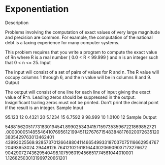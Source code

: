 # Exponentiation
Description

Problems involving the computation of exact values of very large magnitude and precision are common. For example, the computation of the national debt is a taxing experience for many computer systems. 

This problem requires that you write a program to compute the exact value of Rn where R is a real number ( 0.0 < R < 99.999 ) and n is an integer such that 0 < n <= 25.
Input

The input will consist of a set of pairs of values for R and n. The R value will occupy columns 1 through 6, and the n value will be in columns 8 and 9.
Output

The output will consist of one line for each line of input giving the exact value of R^n. Leading zeros should be suppressed in the output. Insignificant trailing zeros must not be printed. Don't print the decimal point if the result is an integer.
Sample Input

95.123 12
0.4321 20
5.1234 15
6.7592  9
98.999 10
1.0100 12
Sample Output

548815620517731830194541.899025343415715973535967221869852721
.00000005148554641076956121994511276767154838481760200726351203835429763013462401
43992025569.928573701266488041146654993318703707511666295476720493953024
29448126.764121021618164430206909037173276672
90429072743629540498.107596019456651774561044010001
1.126825030131969720661201

